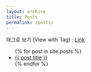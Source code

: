 ```yaml
---
layout: archive
title: Posts
permalink: /posts/
---
```


태그로 보기 (View with Tag) : [Link](/tags/)


<ul>
  {% for post in site.posts %}
    <li>
      <a href="{{ post.url }}">{{ post.title }}</a>
    </li>
  {% endfor %}
</ul>
